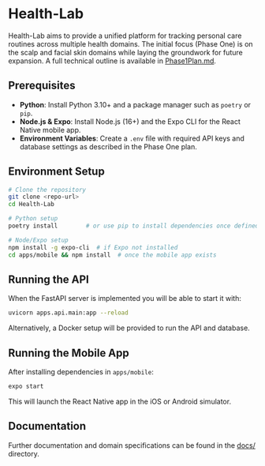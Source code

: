 # Health-Lab


Health-Lab aims to provide a unified platform for tracking personal care routines across multiple health domains. The initial focus (Phase One) is on the scalp and facial skin domains while laying the groundwork for future expansion. A full technical outline is available in [Phase1Plan.md](Phase1Plan.md).

## Prerequisites
- **Python**: Install Python 3.10+ and a package manager such as `poetry` or `pip`.
- **Node.js & Expo**: Install Node.js (16+) and the Expo CLI for the React Native mobile app.
- **Environment Variables**: Create a `.env` file with required API keys and database settings as described in the Phase One plan.

## Environment Setup
```bash
# Clone the repository
git clone <repo-url>
cd Health-Lab

# Python setup
poetry install        # or use pip to install dependencies once defined

# Node/Expo setup
npm install -g expo-cli  # if Expo not installed
cd apps/mobile && npm install  # once the mobile app exists
```

## Running the API
When the FastAPI server is implemented you will be able to start it with:
```bash
uvicorn apps.api.main:app --reload
```
Alternatively, a Docker setup will be provided to run the API and database.

## Running the Mobile App
After installing dependencies in `apps/mobile`:
```bash
expo start
```
This will launch the React Native app in the iOS or Android simulator.

## Documentation
Further documentation and domain specifications can be found in the [docs/](docs/) directory.
